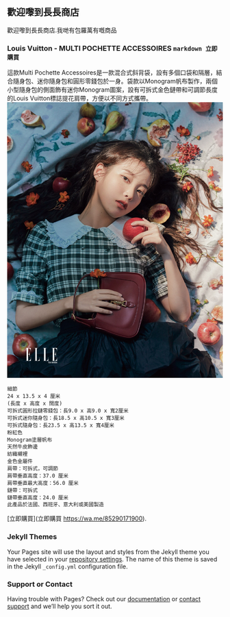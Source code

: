 ## 歡迎嚟到長長商店

歡迎嚟到長長商店.我哋有包羅萬有嘅商品



### Louis Vuitton - MULTI POCHETTE ACCESSOIRES ```markdown 立即購買 ```

這款Multi Pochette Accessoires是一款混合式斜背袋，設有多個口袋和隔層，結合隨身包、迷你隨身包和圓形零錢包於一身。袋款以Monogram帆布製作，兩個小型隨身包的側面飾有迷你Monogram圖案，設有可拆式金色鏈帶和可調節長度的Louis Vuitton標誌提花肩帶，方便以不同方式攜帶。
![image](https://github.com/lap9741/longlongshop.com.hk/blob/main/KH46343BDVH3TLGK6CJX2GZ7JI.jpg?raw=true)
```markdown
細節
24 x 13.5 x 4 厘米
(長度 x 高度 x 闊度)
可拆式圓形拉鏈零錢包：長9.0 x 高9.0 x 寬2厘米
可拆式迷你隨身包：長18.5 x 高10.5 x 寬3厘米
可拆式隨身包：長23.5 x 高13.5 x 寬4厘米
粉紅色
Monogram塗層帆布
天然牛皮飾邊
紡織襯裡
金色金屬件
肩帶：可拆式，可調節
肩帶垂直高度：37.0 厘米
肩帶垂直最大高度：56.0 厘米
鏈帶：可拆式
鏈帶垂直高度：24.0 厘米
此產品於法國、西班牙、意大利或美國製造
```

[立即購買](立即購買 https://wa.me/85290171900).

### Jekyll Themes

Your Pages site will use the layout and styles from the Jekyll theme you have selected in your [repository settings](https://github.com/lap9741/longlongshop.com.hk/settings/pages). The name of this theme is saved in the Jekyll `_config.yml` configuration file.

### Support or Contact

Having trouble with Pages? Check out our [documentation](https://docs.github.com/categories/github-pages-basics/) or [contact support](https://support.github.com/contact) and we’ll help you sort it out.
